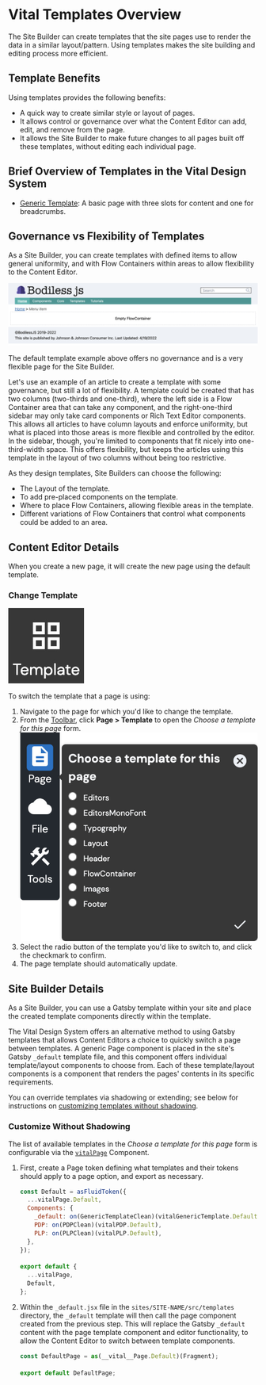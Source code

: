 # Vital Templates Overview

The Site Builder can create templates that the site pages use to render the data in a similar
layout/pattern. Using templates makes the site building and editing process more efficient.

## Template Benefits

Using templates provides the following benefits:

* A quick way to create similar style or layout of pages.
* It allows control or governance over what the Content Editor can add, edit, and remove from the
  page.
* It allows the Site Builder to make future changes to all pages built off these templates, without
  editing each individual page.

## Brief Overview of Templates in the Vital Design System

* [Generic Template](./Generic): A basic page with three slots for content and one for breadcrumbs.

## Governance vs Flexibility of Templates

As a Site Builder, you can create templates with defined items to allow general uniformity, and with
Flow Containers within areas to allow flexibility to the Content Editor.

![Default Template](../assets/default.jpg)

The default template example above offers no governance and is a very flexible page for the Site
Builder.

Let's use an example of an article to create a template with some governance, but still a lot of
flexibility. A template could be created that has two columns (two-thirds and one-third), where the
left side is a Flow Container area that can take any component, and the right-one-third sidebar may
only take card components or Rich Text Editor components. This allows all articles to have column
layouts and enforce uniformity, but what is placed into those areas is more flexible and controlled
by the editor. In the sidebar, though, you're limited to components that fit nicely into
one-third-width space. This offers flexibility, but keeps the articles using this template in the
layout of two columns without being too restrictive.

As they design templates, Site Builders can choose the following:

* The Layout of the template.
* To add pre-placed components on the template.
* Where to place Flow Containers, allowing flexible areas in the template.
* Different variations of Flow Containers that control what components could be added to an area.

## Content Editor Details

When you create a new page, it will create the new page using the default template.

### Change Template

![Template icon](../assets/PageTemplateIcon.jpg ':size=60')

To switch the template that a page is using:

01. Navigate to the page for which you'd like to change the template.
01. From the [Toolbar](/ContentEditorUserGuide/#toolbar), click **Page > Template** to open the
    _Choose a template for this page_ form.  
    !["Choose a template for this page" form](../assets/PageChooseTemplate.jpg ':size=50%')
01. Select the radio button of the template you'd like to switch to, and click the checkmark to
    confirm.
01. The page template should automatically update.

## Site Builder Details

As a Site Builder, you can use a Gatsby template within your site and place the created template
components directly within the template.

The Vital Design System offers an alternative method to using Gatsby templates that allows Content
Editors a choice to quickly switch a page between templates. A generic Page component is placed in
the site's Gatsby `_default` template file, and this component offers individual template/layout
components to choose from. Each of these template/layout components is a component that renders the
pages' contents in its specific requirements.

You can override templates via shadowing or extending; see below for instructions on [customizing
templates without shadowing](#customize-without-shadowing).

### Customize Without Shadowing

The list of available templates in the _Choose a template for this page_ form is configurable via
the
[`vitalPage`](https://github.com/johnsonandjohnson/Bodiless-JS/tree/main/packages/vital-templates/src/components/Page
':target=_blank') Component.

01. First, create a Page token defining what templates and their tokens should apply to a page
    option, and export as necessary.
    ```js
    const Default = asFluidToken({
      ...vitalPage.Default,
      Components: {
        _default: on(GenericTemplateClean)(vitalGenericTemplate.Default),
        PDP: on(PDPClean)(vitalPDP.Default),
        PLP: on(PLPClean)(vitalPLP.Default),
      },
    });

    export default {
      ...vitalPage,
      Default,
    };
    ```
01. Within the `_default.jsx` file in the `sites/SITE-NAME/src/templates` directory, the `_default`
    template will then call the page component created from the previous step. This will replace the
    Gatsby `_default` content with the page template component and editor functionality, to allow
    the Content Editor to switch between template components.
    ```js
    const DefaultPage = as(__vital__Page.Default)(Fragment);

    export default DefaultPage;
    ```
